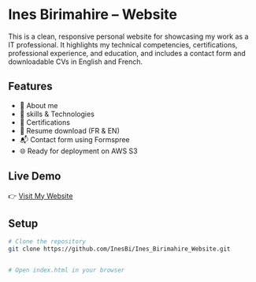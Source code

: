 # Ines Birimahire – Website 

This is a clean, responsive personal website for showcasing my work as a IT professional. It highlights my technical competencies, certifications, professional experience, and education, and includes a contact form and downloadable CVs in English and French.

## Features

- 💼 About me
- 📜 skills & Technologies 
- 🏅 Certifications 
- 📄 Resume download (FR & EN)
- 📬 Contact form using Formspree
- 🌐 Ready for deployment on AWS S3

## Live Demo

👉 [Visit My Website](https://inesbirimahire.org)

## Setup

```bash
# Clone the repository
git clone https://github.com/InesBi/Ines_Birimahire_Website.git


# Open index.html in your browser
